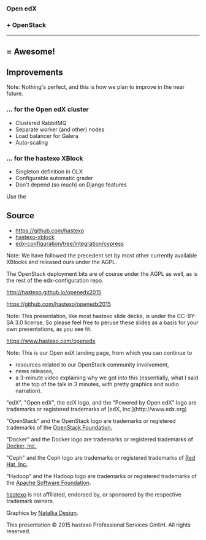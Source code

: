 ### Open edX
### + OpenStack <!-- .element class="fragment" -->
--------
## = Awesome! <!-- .element class="fragment" -->


## Improvements

Note: Nothing's perfect, and this is how we plan to improve in the near future.


### ... for the Open edX cluster
- Clustered RabbitMQ <!-- .element class="fragment" -->
- Separate worker (and other) nodes <!-- .element class="fragment" -->
- Load balancer for Galera <!-- .element class="fragment" -->
- Auto-scaling <!-- .element class="fragment" -->


### ... for the hastexo XBlock
- Singleton definition in OLX <!-- .element class="fragment" -->
- Configurable automatic grader <!-- .element class="fragment" -->
- Don't depend (so much) on Django features <!-- .element class="fragment" -->


Use the
## Source

- https://github.com/hastexo
- [hastexo-xblock](https://github.com/hastexo/hastexo-xblock)
- [edx-configuration/tree/integration/cypress](https://github.com/hastexo/edx-configuration/tree/integration/cypress)

Note: We have followed the precedent set by most other currently
available XBlocks and released ours under the AGPL.

The OpenStack deployment bits are of course under the AGPL as well, as
is the rest of the edx-configuration repo.


<!-- .slide: data-background-image="images/by-sa.svg" data-background-size="contain" -->
http://hastexo.github.io/openedx2015

https://github.com/hastexo/openedx2015

Note: This presentation, like most hastexo slide decks, is under the
CC-BY-SA 3.0 license. So please feel free to peruse these slides as a
basis for your own presentations, as you see fit.


<!-- .slide: data-background-image="images/hastexo-logo.svg" data-background-size="contain" -->
https://www.hastexo.com/openedx

Note: This is our Open edX landing page, from which you can continue to
- resources related to our OpenStack community involvement,
- news releases,
- a 3-minute video explaining why we got into this (essentially, what
  I said at the top of the talk in 3 minutes, with pretty graphics and
  audio narration).


<div class="legal">
"edX", "Open edX", the edX logo, and the "Powered by Open edX" logo
are trademarks or registered trademarks of [edX,
Inc.](http://www.edx.org)

"OpenStack" and the OpenStack logo are trademarks or registered
trademarks of the [OpenStack Foundation.](http://www.openstack.org)

"Docker" and the Docker logo are trademarks or registered trademarks
of [Docker, Inc.](http://docker.io)

"Ceph" and the Ceph logo are trademarks or registered trademarks of
[Red Hat, Inc.](http://www.redhat.com)

"Hadoop" and the Hadoop logo are trademarks or registered trademarks
of the [Apache Software Foundation](http://www.apache.org).

[hastexo](https://www.hastexo.com) is not affiliated, endorsed by, or
sponsored by the respective trademark owners.

Graphics by [Natalka Design](http://www.natalkadesign.com/).

This presentation &copy; 2015 hastexo Professional Services GmbH. All
rights reserved.
</div>

